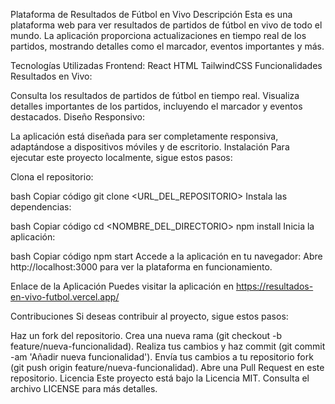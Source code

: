 Plataforma de Resultados de Fútbol en Vivo
Descripción
Esta es una plataforma web para ver resultados de partidos de fútbol en vivo de todo el mundo. La aplicación proporciona actualizaciones en tiempo real de los partidos, mostrando detalles como el marcador, eventos importantes y más.

Tecnologías Utilizadas
Frontend:
React
HTML
TailwindCSS
Funcionalidades
Resultados en Vivo:

Consulta los resultados de partidos de fútbol en tiempo real.
Visualiza detalles importantes de los partidos, incluyendo el marcador y eventos destacados.
Diseño Responsivo:

La aplicación está diseñada para ser completamente responsiva, adaptándose a dispositivos móviles y de escritorio.
Instalación
Para ejecutar este proyecto localmente, sigue estos pasos:

Clona el repositorio:

bash
Copiar código
git clone <URL_DEL_REPOSITORIO>
Instala las dependencias:

bash
Copiar código
cd <NOMBRE_DEL_DIRECTORIO>
npm install
Inicia la aplicación:

bash
Copiar código
npm start
Accede a la aplicación en tu navegador: Abre http://localhost:3000 para ver la plataforma en funcionamiento.

Enlace de la Aplicación
Puedes visitar la aplicación en https://resultados-en-vivo-futbol.vercel.app/

Contribuciones
Si deseas contribuir al proyecto, sigue estos pasos:

Haz un fork del repositorio.
Crea una nueva rama (git checkout -b feature/nueva-funcionalidad).
Realiza tus cambios y haz commit (git commit -am 'Añadir nueva funcionalidad').
Envía tus cambios a tu repositorio fork (git push origin feature/nueva-funcionalidad).
Abre una Pull Request en este repositorio.
Licencia
Este proyecto está bajo la Licencia MIT. Consulta el archivo LICENSE para más detalles.
